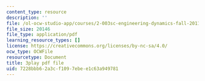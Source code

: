 ```yaml
---
content_type: resource
description: ''
file: /ol-ocw-studio-app/courses/2-003sc-engineering-dynamics-fall-2011/7228bbb62a3cf1097ebee1c63a949781_zlbbbA5Uuu8.pdf
file_size: 20146
file_type: application/pdf
learning_resource_types: []
license: https://creativecommons.org/licenses/by-nc-sa/4.0/
ocw_type: OCWFile
resourcetype: Document
title: 3play pdf file
uid: 7228bbb6-2a3c-f109-7ebe-e1c63a949781
---
```

